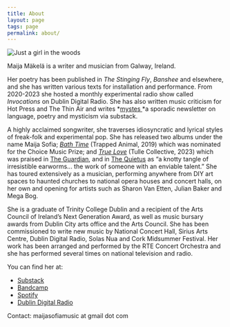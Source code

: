 ```yaml
---
title: About
layout: page
tags: page
permalink: about/
---
```

![Just a girl in the woods](/static/img/maija.jpeg "Maija Mäkelä")

Maija Mäkelä is a writer and musician from Galway, Ireland. 



Her poetry has been published in *The Stinging Fly*, *Banshee* and elsewhere, and she has written various texts for installation and performance. From 2020-2023 she hosted a monthly experimental radio show called *Invocations* on Dublin Digital Radio. She has also written music criticism for Hot Press and The Thin Air and writes *[mystes ](https://mystes.substack.com/)*a sporadic newsletter on language, poetry and mysticism via substack. 

A highly acclaimed songwriter, she traverses idiosyncratic and lyrical styles of freak-folk and experimental pop. She has released two albums under the name Maija Sofia; *[Bath Time](https://maijasofia.bandcamp.com/album/bath-time)* (Trapped Animal, 2019) which was nominated for the Choice Music Prize; and *[True Love](https://maijasofia.bandcamp.com/album/true-love)* (Tulle Collective, 2023) which was praised [](https://www.theguardian.com/culture/2023/dec/20/the-best-european-culture-of-2023)in [The Guardian](https://www.theguardian.com/culture/2023/dec/20/the-best-european-culture-of-2023), and in [The Quietus](https://thequietus.com/articles/33317-maija-sofia-true-love-review) as [](https://thequietus.com/articles/33317-maija-sofia-true-love-review)“a knotty tangle of irresistible earworms... the work of someone with an enviable talent.” She has toured extensively as a musician, performing anywhere from DIY art spaces to haunted churches to national opera houses and concert halls, on her own and opening for artists such as Sharon Van Etten, Julian Baker and Mega Bog.

She is a graduate of Trinity College Dublin and a recipient of the Arts Council of Ireland’s Next Generation Award, as well as music bursary awards from Dublin City arts office and the Arts Council. She has been commissioned to write new music by National Concert Hall, Sirius Arts Centre, Dublin Digital Radio, Solas Nua and Cork Midsummer Festival. Her work has been arranged and performed by the RTE Concert Orchestra and she has performed several times on national television and radio. 

You can find her at:

* [Substack](https://mystes.substack.com/)
* [Bandcamp](https://maijasofia.bandcamp.com/)
* [Spotify](https://open.spotify.com/artist/3K68cSs1f8V59zNdfs25dW)
* [Dublin Digital Radio](https://listen.dublindigitalradio.com/resident/invocations)

Contact: maijasofiamusic at gmail dot com